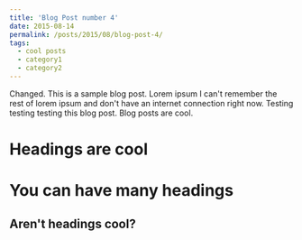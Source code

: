 ```yaml
---
title: 'Blog Post number 4'
date: 2015-08-14
permalink: /posts/2015/08/blog-post-4/
tags:
  - cool posts
  - category1
  - category2
---
```


Changed. This is a sample blog post. Lorem ipsum I can't remember the rest of lorem ipsum and don't have an internet connection right now. Testing testing testing this blog post. Blog posts are cool.

Headings are cool
======

You can have many headings
======

Aren't headings cool?
------